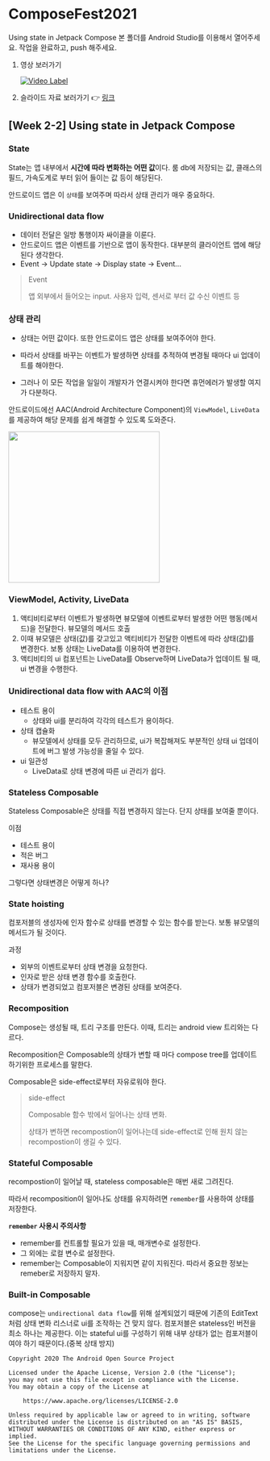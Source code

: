 # ComposeFest2021
Using state in Jetpack Compose 본 폴더를 Android Studio를 이용해서 열어주세요.
작업을 완료하고, push 해주세요.

1. 영상 보러가기

    [![Video Label](https://img.youtube.com/vi/XXKmlKolcPk/0.jpg)](https://youtu.be/XXKmlKolcPk)

2. 슬라이드 자료 보러가기 👉 [링크](https://speakerdeck.com/veronikapj/2021-composefest2021-using-state-in-jetpack-compose)

## [Week 2-2] Using state in Jetpack Compose

### State

State는 앱 내부에서 **시간에 따라 변화하는 어떤 값**이다. 룸 db에 저장되는 값, 클래스의 필드, 가속도계로 부터 읽어 들이는 값 등이 해당된다.

안드로이드 앱은 이 `상태`를 보여주며 따라서 상태 관리가 매우 중요하다.

### Unidirectional data flow

- 데이터 전달은 일방 통행이자 싸이클을 이룬다.
- 안드로이드 앱은 이벤트를 기반으로 앱이 동작한다. 대부분의 클라이언트 앱에 해당된다 생각한다.
- Event -> Update state -> Display state -> Event...

> Event
>
> 앱 외부에서 들어오는 input. 사용자 입력, 센서로 부터 값 수신 이벤트 등

### 상태 관리

- 상태는 어떤 값이다. 또한 안드로이드 앱은 상태를 보여주어야 한다.

- 따라서 상태를 바꾸는 이벤트가 발생하면 상태를 추적하여 변경될 때마다 ui 업데이트를 해야한다.

- 그러나 이 모든 작업을 일일이 개발자가 연결시켜야 한다면 휴먼에러가 발생할 여지가 다분하다.

안드로이드에선 AAC(Android Architecture Component)의 `ViewModel`, `LiveData`를 제공하여 해당 문제를 쉽게 해결할 수 있도록 도와준다.

<img src="https://developer.android.com/codelabs/jetpack-compose-state/img/1bb3728573d00d8d.png" width=300/>



### ViewModel, Activity, LiveData

1. 액티비티로부터 이벤트가 발생하면 뷰모델에 이벤트로부터 발생한 어떤 행동(메서드)을 전달한다. 뷰모델의 메서드 호출
2. 이때 뷰모델은 상태(값)를 갖고있고 액티비티가 전달한 이벤트에 따라 상태(값)를 변경한다. 보통 상태는 LiveData를 이용하여 변경한다.
3. 액티비티의 ui 컴포넌트는 LiveData를 Observe하며 LiveData가 업데이트 될 때, ui 변경을 수행한다.

### Unidirectional data flow with AAC의 이점

- 테스트 용이
  - 상태와 ui를 분리하여 각각의 테스트가 용이하다.
- 상태 캡슐화
  - 뷰모델에서 상태를 모두 관리하므로, ui가 복잡해져도 부분적인 상태 ui 업데이트에 버그 발생 가능성을 줄일 수 있다.
- ui 일관성
  - LiveData로 상태 변경에 따른 ui 관리가 쉽다.

### Stateless Composable

Stateless Composable은 상태를 직접 변경하지 않는다. 단지 상태를 보여줄 뿐이다.

이점

- 테스트 용이
- 적은 버그
- 재사용 용이

그렇다면 상태변경은 어떻게 하나?

### State hoisting

컴포저블의 생성자에 인자 함수로 상태를 변경할 수 있는 함수를 받는다. 보통 뷰모델의 메서드가 될 것이다.

과정

- 외부의 이벤트로부터 상태 변경을 요청한다.
- 인자로 받은 상태 변경 함수를 호출한다.
- 상태가 변경되었고 컴포저블은 변경된 상태를 보여준다.

### Recomposition

Compose는 생성될 때, 트리 구조를 만든다. 이때, 트리는 android view 트리와는 다르다.

Recomposition은 Composable의 상태가 변할 때 마다 compose tree를 업데이트 하기위한 프로세스를 말한다.

Composable은 side-effect로부터 자유로워야 한다.

> side-effect
>
> Composable 함수 밖에서 일어나는 상태 변화.
>
> 상태가 변하면 recompostion이 일어나는데 side-effect로 인해 원치 않는 recompostion이 생길 수 있다.

### Stateful Composable

recompostion이 일어날 때, stateless composable은 매번 새로 그려진다.

따라서 recomposition이 일어나도 상태를 유지하려면 `remember`를 사용하여 상태를 저장한다.

**`remember` 사용시 주의사항**

- remember를 컨트롤할 필요가 있을 때, 매개변수로 설정한다.
- 그 외에는 로컬 변수로 설정한다.
- remember는 Composable이 지워지면 같이 지워진다. 따라서 중요한 정보는 remeber로 저장하지 말자.

### Built-in Composable

compose는 `undirectional data flow`를 위해 설계되었기 때문에 기존의 EditText처럼 상태 변화 리스너로 ui를 조작하는 건 맞지 않다. 컴포저블은 stateless인 버전을 최소 하나는 제공한다. 이는 stateful ui를 구성하기 위해 내부 상태가 없는 컴포저블이여야 하기 때문이다.(중복 상태 방지)

```
Copyright 2020 The Android Open Source Project

Licensed under the Apache License, Version 2.0 (the "License");
you may not use this file except in compliance with the License.
You may obtain a copy of the License at

    https://www.apache.org/licenses/LICENSE-2.0

Unless required by applicable law or agreed to in writing, software
distributed under the License is distributed on an "AS IS" BASIS,
WITHOUT WARRANTIES OR CONDITIONS OF ANY KIND, either express or implied.
See the License for the specific language governing permissions and
limitations under the License.
```
